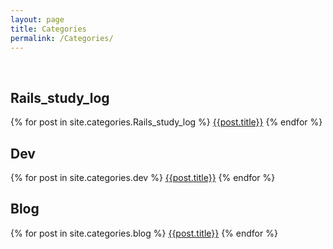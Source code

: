 ```yaml
---
layout: page
title: Categories
permalink: /Categories/
---
```

<br>
<h2>Rails_study_log</h2>
{% for post in site.categories.Rails_study_log %}
<a href="{{post.url}}">{{post.title}}</a>
{% endfor %}
<br>
<h2>Dev</h2>
{% for post in site.categories.dev %}
<a href="{{post.url}}">{{post.title}}</a>
{% endfor %}
<br>
<h2>Blog</h2>
{% for post in site.categories.blog %}
<a href="{{post.url}}">{{post.title}}</a>
{% endfor %}

















